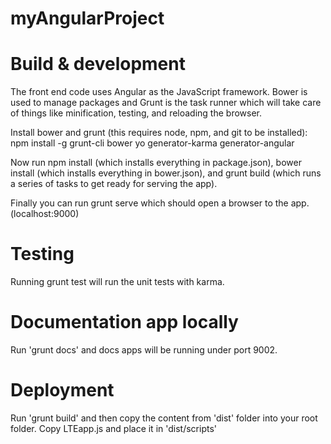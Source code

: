 # myAngularProject



# Build & development

The front end code uses Angular as the JavaScript framework. Bower is used to manage packages and Grunt is the task runner which will take care of things like minification, testing, and reloading the browser.

Install bower and grunt (this requires node, npm, and git to be installed): npm install -g grunt-cli bower yo generator-karma generator-angular

Now run npm install (which installs everything in package.json), bower install (which installs everything in bower.json), and grunt build (which runs a series of tasks to get ready for serving the app).

Finally you can run grunt serve which should open a browser to the app. (localhost:9000)

# Testing

Running grunt test will run the unit tests with karma.

# Documentation app locally

Run 'grunt docs' and docs apps will be running under port 9002.

# Deployment

Run 'grunt build' and then copy the content from 'dist' folder into your root folder. Copy LTEapp.js and place it in 'dist/scripts'
